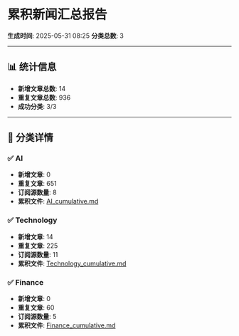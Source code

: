 # 累积新闻汇总报告

**生成时间**: 2025-05-31 08:25
**分类总数**: 3

---

## 📊 统计信息

- **新增文章总数**: 14
- **重复文章总数**: 936
- **成功分类**: 3/3

---

## 📂 分类详情

### ✅ AI
- **新增文章**: 0
- **重复文章**: 651
- **订阅源数量**: 8
- **累积文件**: [AI_cumulative.md](./AI_cumulative.md)

### ✅ Technology
- **新增文章**: 14
- **重复文章**: 225
- **订阅源数量**: 11
- **累积文件**: [Technology_cumulative.md](./Technology_cumulative.md)

### ✅ Finance
- **新增文章**: 0
- **重复文章**: 60
- **订阅源数量**: 5
- **累积文件**: [Finance_cumulative.md](./Finance_cumulative.md)

